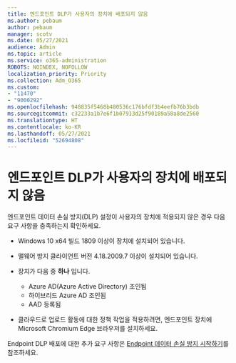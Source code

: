 ```yaml
---
title: 엔드포인트 DLP가 사용자의 장치에 배포되지 않음
ms.author: pebaum
author: pebaum
manager: scotv
ms.date: 05/27/2021
audience: Admin
ms.topic: article
ms.service: o365-administration
ROBOTS: NOINDEX, NOFOLLOW
localization_priority: Priority
ms.collection: Adm_O365
ms.custom:
- "11470"
- "9000292"
ms.openlocfilehash: 948835f5468b480536c176bfdf3b4eefb76b3bdb
ms.sourcegitcommit: c32233a1b7e6f1b07913d25f90189a58a8de2560
ms.translationtype: HT
ms.contentlocale: ko-KR
ms.lasthandoff: 05/27/2021
ms.locfileid: "52694808"
---
```

# <a name="endpoint-dlp-not-deployed-to-users-device"></a>엔드포인트 DLP가 사용자의 장치에 배포되지 않음

엔드포인트 데이터 손실 방지(DLP) 설정이 사용자의 장치에 적용되지 않은 경우 다음 요구 사항을 충족하는지 확인하세요.

- Windows 10 x64 빌드 1809 이상이 장치에 설치되어 있습니다.
- 맬웨어 방지 클라이언트 버전 4.18.2009.7 이상이 설치되어 있습니다.
- 장치가 다음 중 **하나** 입니다.
    
    - Azure AD(Azure Active Directory) 조인됨
    - 하이브리드 Azure AD 조인됨
    - AAD 등록됨

- 클라우드로 업로드 활동에 대한 정책 작업을 적용하려면, 엔드포인트 장치에 Microsoft Chromium Edge 브라우저를 설치하세요.

Endpoint DLP 배포에 대한 추가 요구 사항은 [Endpoint 데이터 손실 방지 시작하기](/microsoft-365/compliance/endpoint-dlp-getting-started#prepare-your-endpoints)를 참조하세요.